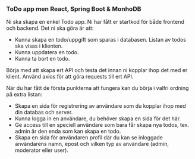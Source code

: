 ### ToDo app men React, Spring Boot & MonhoDB

Ni ska skapa en enkel Todo app. Ni har fått er startkod för både frontend och backend. Det ni ska göra är att:

- Kunna skapa en todo/uppgift som sparas i databasen. Listan av todos ska visas i klienten.
- Kunna uppdatera en todo.
- Kunna ta bort en todo.

Börja med att skapa ert API och testa det innan ni kopplar ihop det med er klient. Använd axios för att göra requests till ert API.

När du har fått de första punkterna att fungera kan du börja i valfri ordning på extra listan:

- Skapa en sida för registrering av användare som du kopplar ihop med din databas och server.
- Kunna logga in en användare, du behöver skapa en sida för det här.
- Ge access till en speciell användare som bara får skapa nya todos, tex. admin är den enda som kan skapa en todo.
- Skapa en sida för användaren profil där du kan se inloggade användarens namn, epost och vilken typ av användare (admin, moderator eller user).
